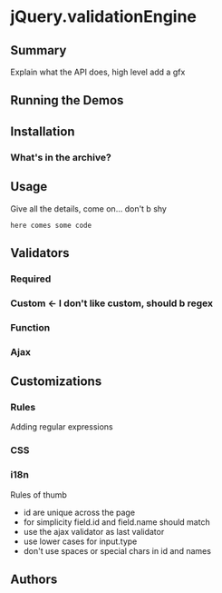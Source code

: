 jQuery.validationEngine
=====

Summary
---

Explain what the API does, high level
add a gfx

Running the Demos
---


Installation
---

### What's in the archive?

Usage
---

Give all the details, come on... don't b shy

`here comes some code`



Validators
---


### Required

### Custom <- I don't like custom, should b regex

### 

### Function

### Ajax


Customizations
----

### Rules

Adding regular expressions


### CSS

### i18n

Rules of thumb
- id are unique across the page
- for simplicity field.id and field.name should match
- use the ajax validator as last validator
- use lower cases for input.type
- don't use spaces or special chars in id and names

Authors
---

